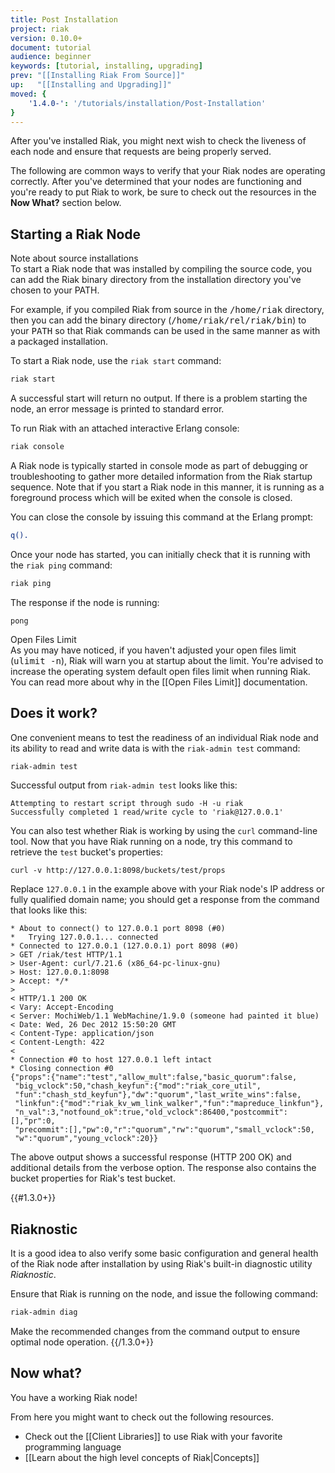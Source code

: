 ```yaml
---
title: Post Installation
project: riak
version: 0.10.0+
document: tutorial
audience: beginner
keywords: [tutorial, installing, upgrading]
prev: "[[Installing Riak From Source]]"
up:   "[[Installing and Upgrading]]"
moved: {
    '1.4.0-': '/tutorials/installation/Post-Installation'
}
---
```


After you've installed Riak, you might next wish to check the liveness of
each node and ensure that requests are being properly served.

The following are common ways to verify that your Riak nodes are operating
correctly. After you've determined that your nodes are functioning and you're
ready to put Riak to work, be sure to check out the resources in the
**Now What?** section below.

## Starting a Riak Node

<div class="note">
<div class="title">Note about source installations</div>
To start a Riak node that was installed by compiling the source code, you
can add the Riak binary directory from the installation directory you've
chosen to your PATH.

For example, if you compiled Riak from source in the <tt>/home/riak</tt> directory, then you can add the binary directory (<tt>/home/riak/rel/riak/bin</tt>) to your <tt>PATH</tt> so that Riak commands can be used in the same manner as with a packaged installation.
</div>

To start a Riak node, use the `riak start` command:

```bash
riak start
```

A successful start will return no output. If there is a problem starting the
node, an error message is printed to standard error.

To run Riak with an attached interactive Erlang console:

```bash
riak console
```

A Riak node is typically started in console mode as part of debugging or
troubleshooting to gather more detailed information from the Riak startup
sequence. Note that if you start a Riak node in this manner, it is running as
a foreground process which will be exited when the console is closed.

You can close the console by issuing this command at the Erlang prompt:

```erlang
q().
```

Once your node has started, you can initially check that it is running with
the `riak ping` command:

```bash
riak ping
```

The response if the node is running:

```
pong
```

<div class="note">
<div class="title">Open Files Limit</div>
As you may have noticed, if you haven't adjusted your open files limit (<tt>ulimit -n</tt>), Riak will warn you at startup about the limit. You're advised
to increase the operating system default open files limit when running Riak.
You can read more about why in the [[Open Files Limit]] documentation.
</div>

## Does it work?

One convenient means to test the readiness of an individual Riak node and
its ability to read and write data is with the `riak-admin test` command:

```bash
riak-admin test
```

Successful output from `riak-admin test` looks like this:

```
Attempting to restart script through sudo -H -u riak
Successfully completed 1 read/write cycle to 'riak@127.0.0.1'
```

You can also test whether Riak is working by using the `curl` command-line
tool. Now that you have Riak running on a node, try this command to retrieve
the `test` bucket's properties:

```curl
curl -v http://127.0.0.1:8098/buckets/test/props
```

Replace `127.0.0.1` in the example above with your Riak node's IP address or
fully qualified domain name; you should get a response from the command that
looks like this:

```
* About to connect() to 127.0.0.1 port 8098 (#0)
*   Trying 127.0.0.1... connected
* Connected to 127.0.0.1 (127.0.0.1) port 8098 (#0)
> GET /riak/test HTTP/1.1
> User-Agent: curl/7.21.6 (x86_64-pc-linux-gnu)
> Host: 127.0.0.1:8098
> Accept: */*
>
< HTTP/1.1 200 OK
< Vary: Accept-Encoding
< Server: MochiWeb/1.1 WebMachine/1.9.0 (someone had painted it blue)
< Date: Wed, 26 Dec 2012 15:50:20 GMT
< Content-Type: application/json
< Content-Length: 422
<
* Connection #0 to host 127.0.0.1 left intact
* Closing connection #0
{"props":{"name":"test","allow_mult":false,"basic_quorum":false,
 "big_vclock":50,"chash_keyfun":{"mod":"riak_core_util",
 "fun":"chash_std_keyfun"},"dw":"quorum","last_write_wins":false,
 "linkfun":{"mod":"riak_kv_wm_link_walker","fun":"mapreduce_linkfun"},
 "n_val":3,"notfound_ok":true,"old_vclock":86400,"postcommit":[],"pr":0,
 "precommit":[],"pw":0,"r":"quorum","rw":"quorum","small_vclock":50,
 "w":"quorum","young_vclock":20}}
```

The above output shows a successful response (HTTP 200 OK) and additional
details from the verbose option. The response also contains the bucket
properties for Riak's test bucket.

{{#1.3.0+}}
## Riaknostic

It is a good idea to also verify some basic configuration and general health
of the Riak node after installation by using Riak's built-in diagnostic
utility *Riaknostic*.

Ensure that Riak is running on the node, and issue the following command:

```bash
riak-admin diag
```

Make the recommended changes from the command output to ensure optimal node
operation.
{{/1.3.0+}}

## Now what?

You have a working Riak node!

From here you might want to check out the following resources.

* Check out the [[Client Libraries]] to use Riak with your favorite programming language
* [[Learn about the high level concepts of Riak|Concepts]]
